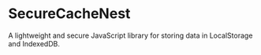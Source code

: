 # SecureCacheNest
A lightweight and secure JavaScript library for storing data in LocalStorage and IndexedDB.
